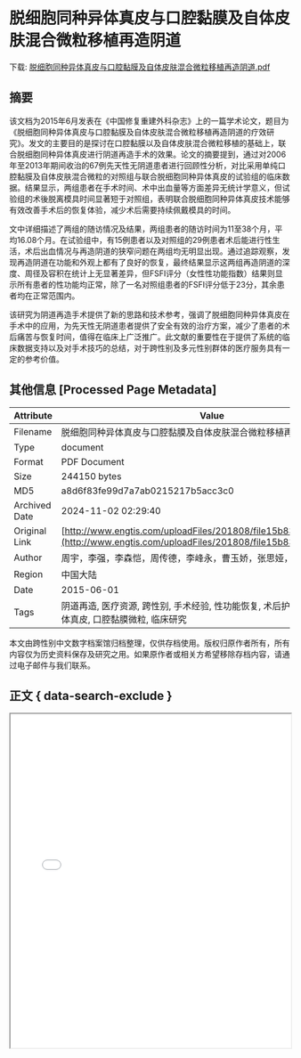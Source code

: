 # 脱细胞同种异体真皮与口腔黏膜及自体皮肤混合微粒移植再造阴道

<!-- tcd_download_link -->
下载: <a href="../脱细胞同种异体真皮与口腔黏膜及自体皮肤混合微粒移植再造阴道.pdf" download>脱细胞同种异体真皮与口腔黏膜及自体皮肤混合微粒移植再造阴道.pdf</a>
<!-- tcd_download_link_end -->

## 摘要

<!-- tcd_abstract -->
该文档为2015年6月发表在《中国修复重建外科杂志》上的一篇学术论文，题目为《脱细胞同种异体真皮与口腔黏膜及自体皮肤混合微粒移植再造阴道的疗效研究》。发文的主要目的是探讨在口腔黏膜以及自体皮肤混合微粒移植的基础上，联合脱细胞同种异体真皮进行阴道再造手术的效果。论文的摘要提到，通过对2006年至2013年期间收治的67例先天性无阴道患者进行回顾性分析，对比采用单纯口腔黏膜及自体皮肤混合微粒的对照组与联合脱细胞同种异体真皮的试验组的临床数据。结果显示，两组患者在手术时间、术中出血量等方面差异无统计学意义，但试验组的术後脱离模具时间显著短于对照组，表明联合脱细胞同种异体真皮技术能够有效改善手术后的恢复体验，减少术后需要持续佩戴模具的时间。

文中详细描述了两组的随访情况及结果，两组患者的随访时间为11至38个月，平均16.08个月。在试验组中，有15例患者以及对照组的29例患者术后能进行性生活，术后出血情况与再造阴道的狭窄问题在两组均无明显出现。通过追踪观察，发现再造阴道在功能和外观上都有了良好的恢复，最终结果显示这两组再造阴道的深度、周径及容积在统计上无显著差异，但FSFI评分（女性性功能指数）结果则显示所有患者的性功能均正常，除了一名对照组患者的FSFI评分低于23分，其余患者均在正常范围内。

该研究为阴道再造手术提供了新的思路和技术参考，强调了脱细胞同种异体真皮在手术中的应用，为先天性无阴道患者提供了安全有效的治疗方案，减少了患者的术后痛苦与恢复时间，值得在临床上广泛推广。此文献的重要性在于提供了系统的临床数据支持以及对手术技巧的总结，对于跨性别及多元性别群体的医疗服务具有一定的参考价值。

<!-- tcd_abstract_end -->

## 其他信息 [Processed Page Metadata]

| Attribute       | Value                                  |
|-----------------|----------------------------------------|
| Filename        | 脱细胞同种异体真皮与口腔黏膜及自体皮肤混合微粒移植再造阴道.pdf                             |
| Type            | document                                 |
| Format          | PDF Document                               |
| Size            | 244150 bytes                           |
| MD5             | a8d6f83fe99d7a7ab0215217b5acc3c0                                  |
| Archived Date   | 2024-11-02 02:29:40                             |
| Original Link   | [http://www.engtis.com/uploadFiles/201808/file15b83a5d8b62f5.pdf](http://www.engtis.com/uploadFiles/201808/file15b83a5d8b62f5.pdf)                         |
| Author          | 周宇，李强，李森恺，周传德，李峰永，曹玉娇，张思娅，魏蜀一，赵阳                               |
| Region          | 中国大陆                               |
| Date            | 2015-06-01                                 |
| Tags            | 阴道再造, 医疗资源, 跨性别, 手术经验, 性功能恢复, 术后护理, 脱细胞同种异体真皮, 口腔黏膜微粒, 临床研究                                 |

本文由跨性别中文数字档案馆归档整理，仅供存档使用。版权归原作者所有，所有内容仅为历史资料保存及研究之用。如果原作者或相关方希望移除存档内容，请通过电子邮件与我们联系。

## 正文 { data-search-exclude }

<!-- tcd_main_text -->
<iframe src="../脱细胞同种异体真皮与口腔黏膜及自体皮肤混合微粒移植再造阴道.pdf" width="100%" height="600px">
    <p>无法显示PDF，请下载查看。</p>
</iframe>
<!-- tcd_main_text_end -->

